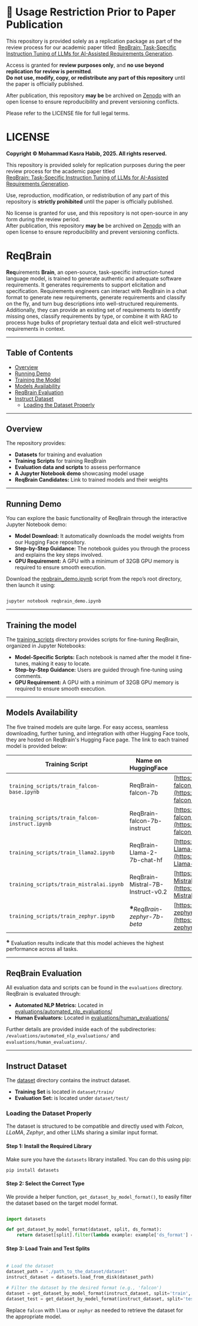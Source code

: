# 📄 **Usage Restriction Prior to Paper Publication**

This repository is provided solely as a replication package as part of the review process for our academic paper titled:  <u>ReqBrain: Task-Specific Instruction Tuning of LLMs for AI-Assisted Requirements Generation</u>.

Access is granted for **review purposes only**, and **no use beyond replication for review is permitted**.<br>
**Do not use, modify, copy, or redistribute any part of this repository** until the paper is officially published.  

After publication, this repository **may be** be archived on [Zenodo](https://zenodo.org/) with an open license to ensure reproducibility and prevent versioning conflicts.

Please refer to the LICENSE file for full legal terms.

# **LICENSE**

**Copyright © Mohammad Kasra Habib, 2025. All rights reserved.**

This repository is provided solely for replication purposes during the peer review process for the academic paper titled  
<u>ReqBrain: Task-Specific Instruction Tuning of LLMs for AI-Assisted Requirements Generation</u>.

Use, reproduction, modification, or redistribution of any part of this repository is **strictly prohibited** until the paper is officially published.

No license is granted for use, and this repository is not open-source in any form during the review period.  
After publication, this repository **may be** be archived on [Zenodo](https://zenodo.org/) with an open license to ensure reproducibility and prevent versioning conflicts.



# **ReqBrain**
**Req**uirements **Brain**, an open-source, task-specific instruction-tuned language model, is trained to generate authentic and adequate software requirements. It generates requirements to support elicitation and specification. Requirements engineers can interact with ReqBrain in a chat format to generate new requirements, generate requirements and classify on the fly, and turn bug descriptions into well-structured requirements. Additionally, they can provide an existing set of requirements to identify missing ones, classify requirements by type, or combine it with RAG to process huge bulks of proprietary textual data and elicit well-structured requirements in context. 


---

## **Table of Contents**
- [Overview](#overview)
- [Running Demo](#running-demo)
- [Training the Model](#training-the-model)
- [Models Availability](#models-availability)
- [ReqBrain Evaluation](#reqbrain-evaluation)
- [Instruct Dataset](#instruct-dataset)
  - [Loading the Dataset Properly](#loading-the-dataset-properly)

---

## **Overview**
The repository provides:
- **Datasets** for training and evaluation  
- **Training Scripts** for training ReqBrain  
- **Evaluation data and scripts** to assess performance  
- **A Jupyter Notebook demo** showcasing model usage 
- **ReqBrain Candidates:** Link to trained models and their weights  

---

## **Running Demo**  

You can explore the basic functionality of ReqBrain through the interactive Jupyter Notebook demo: 
- **Model Download:** It automatically downloads the model weights from our Hugging Face repository.
- **Step-by-Step Guidance:**  The notebook guides you through the process and explains the key steps involved.
- **GPU Requirement:** A GPU with a minimum of 32GB GPU memory is required to ensure smooth execution.



Download the [reqbrain_demo.ipynb](./reqbrain_demo.ipynb) script from the repo’s root directory, then launch it using:

```bash

jupyter notebook reqbrain_demo.ipynb

```

---

## **Training the model**  
The [training_scripts](./training_scripts) directory provides scripts for fine-tuning ReqBrain, organized in Jupyter Notebooks:

- **Model-Specific Scripts:** Each notebook is named after the model it fine-tunes, making it easy to locate.
- **Step-by-Step Guidance:** Users are guided through fine-tuning using comments.
- **GPU Requirement:** A GPU with a minimum of 32GB GPU memory is required to ensure smooth execution.

---

## **Models Availability**
The five trained models are quite large. For easy access, seamless downloading, further tuning, and integration with other Hugging Face tools, they are hosted on ReqBrain's Hugging Face page. The link to each trained model is provided below:

| Training Script | Name on HuggingFace | HuggingFace Model Link  |
|-----------------|------------------------|----------|
| `training_scripts/train_falcon-base.ipynb`         | ReqBrain-falcon-7b| [https://huggingface.co/kasrahabib/ReqBrain-falcon-7b](https://huggingface.co/kasrahabib/ReqBrain-falcon-7b) |
| `training_scripts/train_falcon-instruct.ipynb`     | ReqBrain-falcon-7b-instruct| [https://huggingface.co/kasrahabib/ReqBrain-falcon-7b-instruct](https://huggingface.co/kasrahabib/ReqBrain-falcon-7b-instruct) |
| `training_scripts/train_llama2.ipynb`               | ReqBrain-Llama-2-7b-chat-hf| [https://huggingface.co/kasrahabib/ReqBrain-Llama-2-7b-chat-hf](https://huggingface.co/kasrahabib/ReqBrain-Llama-2-7b-chat-hf) |
| `training_scripts/train_mistralai.ipynb` 	       | ReqBrain-Mistral-7B-Instruct-v0.2| [https://huggingface.co/kasrahabib/ReqBrain-Mistral-7B-Instruct-v0.2](https://huggingface.co/kasrahabib/ReqBrain-Mistral-7B-Instruct-v0.2) |
| `training_scripts/train_zephyr.ipynb` 	           | <sup><span style="font-size: 1em; font-weight: bold;">※</span></sup>*ReqBrain-zephyr-7b-beta*| [https://huggingface.co/kasrahabib/ReqBrain-zephyr-7b-beta](https://huggingface.co/kasrahabib/ReqBrain-zephyr-7b-beta) |

<sup><span style="font-size: 1em; font-weight: bold;">※</span></sup> Evaluation results indicate that this model achieves the highest performance across all tasks.

---

## **ReqBrain Evaluation**  
All evaluation data and scripts can be found in the `evaluations` directory. ReqBrain is evaluated through:

- **Automated NLP Metrics:** Located in [evaluations/automated_nlp_evaluations/](./evaluations/automated_nlp_evaluations/)  
- **Human Evaluators:** Located in [evaluations/human_evaluations/](evaluations/human_evaluations/)

Further details are provided inside each of the subdirectories: `/evaluations/automated_nlp_evaluations/` and `evaluations/human_evaluations/`.


---

## **Instruct Dataset**
The [dataset](./dataset) directory contains the instruct dataset. 
- **Training Set** is located in `dataset/train/`
- **Evaluation Set:** is located under `dataset/test/`


### **Loading the Dataset Properly**

The dataset is structured to be compatible and directly used with *Falcon*, *LLaMA*, *Zephyr*, and other LLMs sharing a similar input format.  

#### **Step 1: Install the Required Library**

Make sure you have the `datasets` library installed. You can do this using pip:

```bash
pip install datasets
```

#### **Step 2: Select the Correct Type**
We provide a helper function, ```get_dataset_by_model_format()```, to easily filter the dataset based on the target model format.

```python

import datasets

def get_dataset_by_model_format(dataset, split, ds_format):
    return dataset[split].filter(lambda example: example['ds_format'] == ds_format)

```

#### **Step 3: Load Train and Test Splits**

```python

# Load the dataset
dataset_path = './path_to_the_dataset/dataset'
instruct_dataset = datasets.load_from_disk(dataset_path)

# Filter the dataset by the desired format (e.g., 'falcon')
dataset = get_dataset_by_model_format(instruct_dataset, split='train', ds_format='falcon')
dataset_test = get_dataset_by_model_format(instruct_dataset, split='test', ds_format='falcon')

```

Replace ```falcon``` with ```llama``` or ```zephyr``` as needed to retrieve the dataset for the appropriate model.